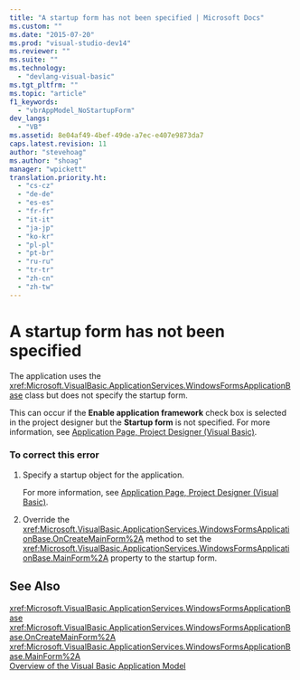 ```yaml
---
title: "A startup form has not been specified | Microsoft Docs"
ms.custom: ""
ms.date: "2015-07-20"
ms.prod: "visual-studio-dev14"
ms.reviewer: ""
ms.suite: ""
ms.technology: 
  - "devlang-visual-basic"
ms.tgt_pltfrm: ""
ms.topic: "article"
f1_keywords: 
  - "vbrAppModel_NoStartupForm"
dev_langs: 
  - "VB"
ms.assetid: 8e04af49-4bef-49de-a7ec-e407e9873da7
caps.latest.revision: 11
author: "stevehoag"
ms.author: "shoag"
manager: "wpickett"
translation.priority.ht: 
  - "cs-cz"
  - "de-de"
  - "es-es"
  - "fr-fr"
  - "it-it"
  - "ja-jp"
  - "ko-kr"
  - "pl-pl"
  - "pt-br"
  - "ru-ru"
  - "tr-tr"
  - "zh-cn"
  - "zh-tw"
---
```

# A startup form has not been specified
The application uses the <xref:Microsoft.VisualBasic.ApplicationServices.WindowsFormsApplicationBase> class but does not specify the startup form.  
  
 This can occur if the **Enable application framework** check box is selected in the project designer but the **Startup form** is not specified. For more information, see [Application Page, Project Designer (Visual Basic)](/visual-studio/ide/reference/application-page-project-designer-visual-basic).  
  
### To correct this error  
  
1.  Specify a startup object for the application.  
  
     For more information, see [Application Page, Project Designer (Visual Basic)](/visual-studio/ide/reference/application-page-project-designer-visual-basic).  
  
2.  Override the <xref:Microsoft.VisualBasic.ApplicationServices.WindowsFormsApplicationBase.OnCreateMainForm%2A> method to set the <xref:Microsoft.VisualBasic.ApplicationServices.WindowsFormsApplicationBase.MainForm%2A> property to the startup form.  
  
## See Also  
 <xref:Microsoft.VisualBasic.ApplicationServices.WindowsFormsApplicationBase>   
 <xref:Microsoft.VisualBasic.ApplicationServices.WindowsFormsApplicationBase.OnCreateMainForm%2A>   
 <xref:Microsoft.VisualBasic.ApplicationServices.WindowsFormsApplicationBase.MainForm%2A>   
 [Overview of the Visual Basic Application Model](../../../visual-basic/developing-apps/development-with-my/overview-of-the-visual-basic-application-model.md)